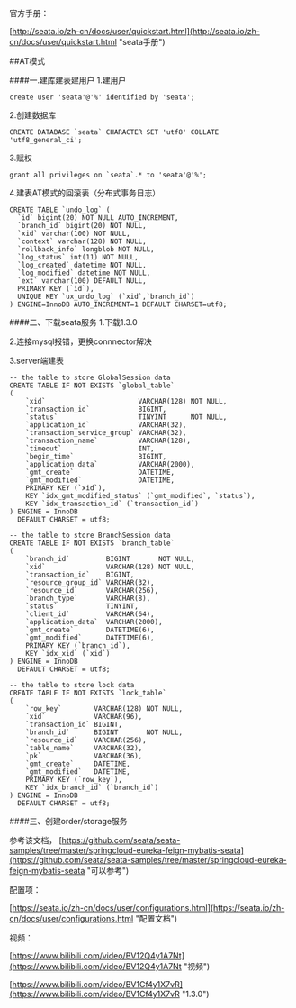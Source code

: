 

官方手册：

[http://seata.io/zh-cn/docs/user/quickstart.html](http://seata.io/zh-cn/docs/user/quickstart.html "seata手册")

##AT模式

####一.建库建表建用户
1.建用户

	create user 'seata'@'%' identified by 'seata';

2.创建数据库

	CREATE DATABASE `seata` CHARACTER SET 'utf8' COLLATE 'utf8_general_ci';

3.赋权

	grant all privileges on `seata`.* to 'seata'@'%';

4.建表AT模式的回滚表（分布式事务日志）

	CREATE TABLE `undo_log` (
	  `id` bigint(20) NOT NULL AUTO_INCREMENT,
	  `branch_id` bigint(20) NOT NULL,
	  `xid` varchar(100) NOT NULL,
	  `context` varchar(128) NOT NULL,
	  `rollback_info` longblob NOT NULL,
	  `log_status` int(11) NOT NULL,
	  `log_created` datetime NOT NULL,
	  `log_modified` datetime NOT NULL,
	  `ext` varchar(100) DEFAULT NULL,
	  PRIMARY KEY (`id`),
	  UNIQUE KEY `ux_undo_log` (`xid`,`branch_id`)
	) ENGINE=InnoDB AUTO_INCREMENT=1 DEFAULT CHARSET=utf8;

####二、下载seata服务
1.下载1.3.0

2.连接mysql报错，更换connnector解决

3.server端建表

	-- the table to store GlobalSession data
	CREATE TABLE IF NOT EXISTS `global_table`
	(
	    `xid`                       VARCHAR(128) NOT NULL,
	    `transaction_id`            BIGINT,
	    `status`                    TINYINT      NOT NULL,
	    `application_id`            VARCHAR(32),
	    `transaction_service_group` VARCHAR(32),
	    `transaction_name`          VARCHAR(128),
	    `timeout`                   INT,
	    `begin_time`                BIGINT,
	    `application_data`          VARCHAR(2000),
	    `gmt_create`                DATETIME,
	    `gmt_modified`              DATETIME,
	    PRIMARY KEY (`xid`),
	    KEY `idx_gmt_modified_status` (`gmt_modified`, `status`),
	    KEY `idx_transaction_id` (`transaction_id`)
	) ENGINE = InnoDB
	  DEFAULT CHARSET = utf8;
	
	-- the table to store BranchSession data
	CREATE TABLE IF NOT EXISTS `branch_table`
	(
	    `branch_id`         BIGINT       NOT NULL,
	    `xid`               VARCHAR(128) NOT NULL,
	    `transaction_id`    BIGINT,
	    `resource_group_id` VARCHAR(32),
	    `resource_id`       VARCHAR(256),
	    `branch_type`       VARCHAR(8),
	    `status`            TINYINT,
	    `client_id`         VARCHAR(64),
	    `application_data`  VARCHAR(2000),
	    `gmt_create`        DATETIME(6),
	    `gmt_modified`      DATETIME(6),
	    PRIMARY KEY (`branch_id`),
	    KEY `idx_xid` (`xid`)
	) ENGINE = InnoDB
	  DEFAULT CHARSET = utf8;
	
	-- the table to store lock data
	CREATE TABLE IF NOT EXISTS `lock_table`
	(
	    `row_key`        VARCHAR(128) NOT NULL,
	    `xid`            VARCHAR(96),
	    `transaction_id` BIGINT,
	    `branch_id`      BIGINT       NOT NULL,
	    `resource_id`    VARCHAR(256),
	    `table_name`     VARCHAR(32),
	    `pk`             VARCHAR(36),
	    `gmt_create`     DATETIME,
	    `gmt_modified`   DATETIME,
	    PRIMARY KEY (`row_key`),
	    KEY `idx_branch_id` (`branch_id`)
	) ENGINE = InnoDB
	  DEFAULT CHARSET = utf8;

####三、创建order/storage服务

参考该文档，
[https://github.com/seata/seata-samples/tree/master/springcloud-eureka-feign-mybatis-seata](https://github.com/seata/seata-samples/tree/master/springcloud-eureka-feign-mybatis-seata "可以参考")

配置项：

[https://seata.io/zh-cn/docs/user/configurations.html](https://seata.io/zh-cn/docs/user/configurations.html "配置文档")

视频：

[https://www.bilibili.com/video/BV12Q4y1A7Nt](https://www.bilibili.com/video/BV12Q4y1A7Nt "视频")

[https://www.bilibili.com/video/BV1Cf4y1X7vR](https://www.bilibili.com/video/BV1Cf4y1X7vR "1.3.0")